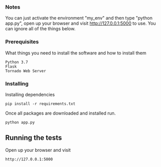 ### Notes
You can just activate the environment "my_env" and then type "python app.py", open up your browser and visit http://127.0.0.1:5000 to use.
You can ignore all of the things below.
### Prerequisites

What things you need to install the software and how to install them

```
Python 3.7
Flask
Tornado Web Server
```

### Installing

Installing dependencies 
```
pip install -r requirements.txt
```
Once all packages are downloaded and installed run.

```
python app.py
```

## Running the tests

Open up your browser and visit
```
http://127.0.0.1:5000

```

